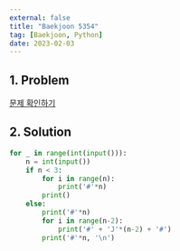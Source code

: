 ```yaml
---
external: false
title: "Baekjoon 5354"
tag: [Baekjoon, Python]
date: 2023-02-03
---
```


## 1. Problem

[문제 확인하기](https://www.acmicpc.net/problem/5354)

## 2. Solution

```python
for _ in range(int(input())):
    n = int(input())
    if n < 3:
        for i in range(n):
            print('#'*n)
        print()
    else:
        print('#'*n)
        for i in range(n-2):
            print('#' + 'J'*(n-2) + '#')
        print('#'*n, '\n')
```
